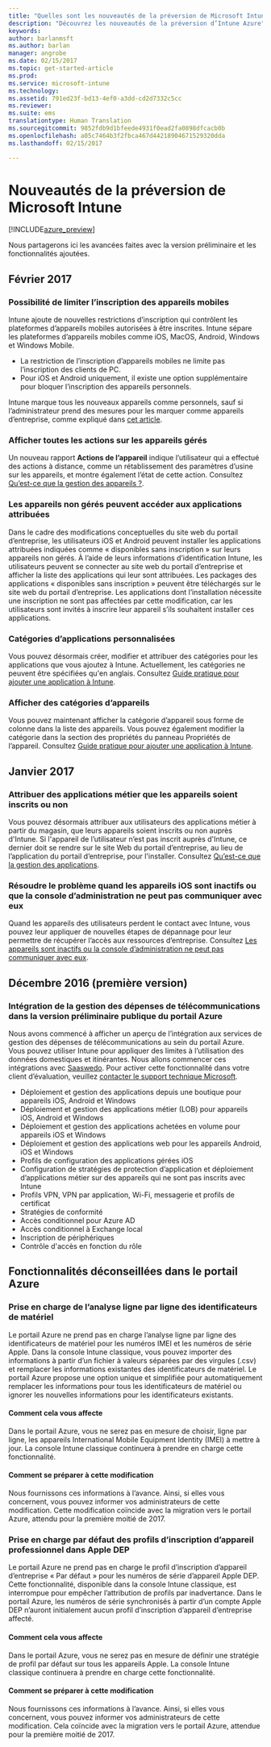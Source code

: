 ```yaml
---
title: "Quelles sont les nouveautés de la préversion de Microsoft Intune | Préversion Intune Azure | Microsoft Docs"
description: "Découvrez les nouveautés de la préversion d’Intune Azure"
keywords: 
author: barlanmsft
ms.author: barlan
manager: angrobe
ms.date: 02/15/2017
ms.topic: get-started-article
ms.prod: 
ms.service: microsoft-intune
ms.technology: 
ms.assetid: 791ed23f-bd13-4ef0-a3dd-cd2d7332c5cc
ms.reviewer: 
ms.suite: ems
translationtype: Human Translation
ms.sourcegitcommit: 9852fdb9d1bfeede4931f0ead2fa0898dfcacb0b
ms.openlocfilehash: a05c7464b3f2fbca467d44218904671529320dda
ms.lasthandoff: 02/15/2017

---
```


# <a name="whats-new-in-the-microsoft-intune-preview"></a>Nouveautés de la préversion de Microsoft Intune

[!INCLUDE[azure_preview](../includes/azure_preview.md)]

Nous partagerons ici les avancées faites avec la version préliminaire et les fonctionnalités ajoutées.

## <a name="february-2017"></a>Février 2017

### <a name="ability-to-restrict-mobile-device-enrollment---747600-795782--"></a>Possibilité de limiter l’inscription des appareils mobiles <!--747600, 795782-->
Intune ajoute de nouvelles restrictions d’inscription qui contrôlent les plateformes d’appareils mobiles autorisées à être inscrites. Intune sépare les plateformes d’appareils mobiles comme iOS, MacOS, Android, Windows et Windows Mobile.

* La restriction de l’inscription d’appareils mobiles ne limite pas l’inscription des clients de PC.  
* Pour iOS et Android uniquement, il existe une option supplémentaire pour bloquer l’inscription des appareils personnels.

Intune marque tous les nouveaux appareils comme personnels, sauf si l’administrateur prend des mesures pour les marquer comme appareils d’entreprise, comme expliqué dans [cet article](https://docs.microsoft.com/en-us/intune/deploy-use/manage-corporate-owned-devices).

### <a name="view-all-actions-on-managed-devices---677150--"></a>Afficher toutes les actions sur les appareils gérés <!--677150-->
Un nouveau rapport __Actions de l’appareil__ indique l’utilisateur qui a effectué des actions à distance, comme un rétablissement des paramètres d’usine sur les appareils, et montre également l’état de cette action. Consultez [Qu’est-ce que la gestion des appareils ?](https://docs.microsoft.com/intune-azure/manage-devices/what-is).

### <a name="non-managed-devices-can-access-assigned-apps---664691--"></a>Les appareils non gérés peuvent accéder aux applications attribuées <!--664691-->
Dans le cadre des modifications conceptuelles du site web du portail d’entreprise, les utilisateurs iOS et Android peuvent installer les applications attribuées indiquées comme « disponibles sans inscription » sur leurs appareils non gérés. À l’aide de leurs informations d’identification Intune, les utilisateurs peuvent se connecter au site web du portail d’entreprise et afficher la liste des applications qui leur sont attribuées. Les packages des applications « disponibles sans inscription » peuvent être téléchargés sur le site web du portail d’entreprise. Les applications dont l’installation nécessite une inscription ne sont pas affectées par cette modification, car les utilisateurs sont invités à inscrire leur appareil s’ils souhaitent installer ces applications.

### <a name="custom-app-categories---748805--"></a>Catégories d’applications personnalisées <!--748805-->
Vous pouvez désormais créer, modifier et attribuer des catégories pour les applications que vous ajoutez à Intune. Actuellement, les catégories ne peuvent être spécifiées qu'en anglais.
Consultez [Guide pratique pour ajouter une application à Intune](/intune-azure/manage-apps/add-apps).

### <a name="display-device-categories---814654--"></a>Afficher des catégories d’appareils <!--814654-->
Vous pouvez maintenant afficher la catégorie d’appareil sous forme de colonne dans la liste des appareils. Vous pouvez également modifier la catégorie dans la section des propriétés du panneau Propriétés de l’appareil. Consultez [Guide pratique pour ajouter une application à Intune](/intune-azure/manage-apps/add-apps). 

## <a name="january-2017"></a>Janvier 2017

### <a name="assign-line-of-business-apps-whether-or-not-devices-are-enrolled---748823--"></a>Attribuer des applications métier que les appareils soient inscrits ou non<!--748823-->
Vous pouvez désormais attribuer aux utilisateurs des applications métier à partir du magasin, que leurs appareils soient inscrits ou non auprès d'Intune. Si l'appareil de l’utilisateur n’est pas inscrit auprès d'Intune, ce dernier doit se rendre sur le site Web du portail d’entreprise, au lieu de l’application du portail d’entreprise, pour l'installer. Consultez [Qu’est-ce que la gestion des applications](/intune-azure/manage-apps/what-is-app-management).

### <a name="resolve-issue-where-ios-devices-are-inactive-or-the-admin-console-cannot-communicate-with-them"></a>Résoudre le problème quand les appareils iOS sont inactifs ou que la console d’administration ne peut pas communiquer avec eux
Quand les appareils des utilisateurs perdent le contact avec Intune, vous pouvez leur appliquer de nouvelles étapes de dépannage pour leur permettre de récupérer l’accès aux ressources d’entreprise. Consultez [Les appareils sont inactifs ou la console d’administration ne peut pas communiquer avec eux](/intune-azure/enroll-devices/troubleshoot-device-enrollment#devices-are-inactive-or-the-admin-console-cannot-communicate-with-them).

## <a name="december-2016-initial-release"></a>Décembre 2016 (première version)

### <a name="telecom-expense-management-integration-in-public-preview-of-azure-portal--747605--"></a>Intégration de la gestion des dépenses de télécommunications dans la version préliminaire publique du portail Azure<!--747605-->
Nous avons commencé à afficher un aperçu de l’intégration aux services de gestion des dépenses de télécommunications au sein du portail Azure. Vous pouvez utiliser Intune pour appliquer des limites à l’utilisation des données domestiques et itinérantes. Nous allons commencer ces intégrations avec [Saaswedo](http://www.saaswedo.com). Pour activer cette fonctionnalité dans votre client d’évaluation, veuillez [contacter le support technique Microsoft](https://docs.microsoft.com/intune/troubleshoot/how-to-get-support-for-microsoft-intune).

- Déploiement et gestion des applications depuis une boutique pour appareils iOS, Android et Windows
- Déploiement et gestion des applications métier (LOB) pour appareils iOS, Android et Windows
- Déploiement et gestion des applications achetées en volume pour appareils iOS et Windows
- Déploiement et gestion des applications web pour les appareils Android, iOS et Windows
- Profils de configuration des applications gérées iOS
- Configuration de stratégies de protection d’application et déploiement d’applications métier sur des appareils qui ne sont pas inscrits avec Intune
- Profils VPN, VPN par application, Wi-Fi, messagerie et profils de certificat
- Stratégies de conformité
- Accès conditionnel pour Azure AD
- Accès conditionnel à Exchange local
- Inscription de périphériques
- Contrôle d'accès en fonction du rôle

## <a name="deprecated-features-in-the-azure-portal"></a>Fonctionnalités déconseillées dans le portail Azure

### <a name="support-for-row-by-row-review-of-hardware-identifiers"></a>Prise en charge de l’analyse ligne par ligne des identificateurs de matériel
Le portail Azure ne prend pas en charge l’analyse ligne par ligne des identificateurs de matériel pour les numéros IMEI et les numéros de série Apple. Dans la console Intune classique, vous pouvez importer des informations à partir d’un fichier à valeurs séparées par des virgules (.csv) et remplacer les informations existantes des identificateurs de matériel. Le portail Azure propose une option unique et simplifiée pour automatiquement remplacer les informations pour tous les identificateurs de matériel ou ignorer les nouvelles informations pour les identificateurs existants.

#### <a name="how-this-affects-you"></a>Comment cela vous affecte
Dans le portail Azure, vous ne serez pas en mesure de choisir, ligne par ligne, les appareils International Mobile Equipment Identity (IMEI) à mettre à jour. La console Intune classique continuera à prendre en charge cette fonctionnalité.

#### <a name="how-to-get-ready-for-this-change"></a>Comment se préparer à cette modification
Nous fournissons ces informations à l’avance. Ainsi, si elles vous concernent, vous pouvez informer vos administrateurs de cette modification. Cette modification coïncide avec la migration vers le portail Azure, attendu pour la première moitié de 2017.


### <a name="support-for-default-corporate-device-enrollment-profiles-in-apple-dep"></a>Prise en charge par défaut des profils d’inscription d’appareil professionnel dans Apple DEP
Le portail Azure ne prend pas en charge le profil d’inscription d’appareil d’entreprise « Par défaut » pour les numéros de série d’appareil Apple DEP. Cette fonctionnalité, disponible dans la console Intune classique, est interrompue pour empêcher l’attribution de profils par inadvertance. Dans le portail Azure, les numéros de série synchronisés à partir d’un compte Apple DEP n’auront initialement aucun profil d’inscription d’appareil d’entreprise affecté.

#### <a name="how-this-affects-you"></a>Comment cela vous affecte
Dans le portail Azure, vous ne serez pas en mesure de définir une stratégie de profil par défaut sur tous les appareils Apple. La console Intune classique continuera à prendre en charge cette fonctionnalité.

#### <a name="how-to-get-ready-for-this-change"></a>Comment se préparer à cette modification
Nous fournissons ces informations à l’avance. Ainsi, si elles vous concernent, vous pouvez informer vos administrateurs de cette modification. Cela coïncide avec la migration vers le portail Azure, attendue pour la première moitié de 2017.

